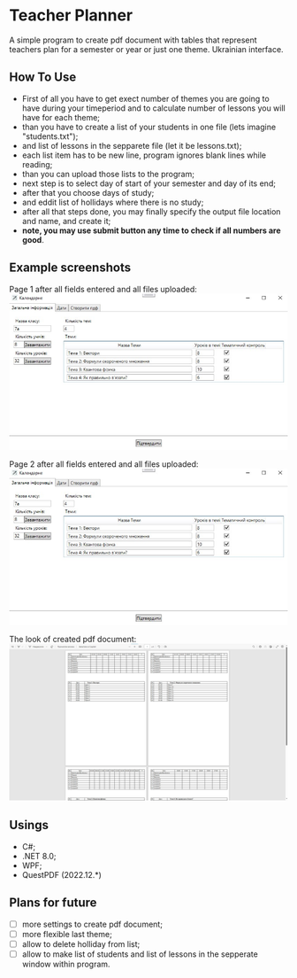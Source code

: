 # Teacher Planner

A simple program to create pdf document with tables that represent teachers plan for a semester or year or just one theme. Ukrainian interface.

## How To Use

- First of all you have to get exect number of themes you are going to have during your timeperiod and to calculate number of lessons you will have for each theme;
- than you have to create a list of your students in one file (lets imagine "students.txt");
- and list of lessons in the sepparete file (let it be lessons.txt);
- each list item has to be new line, program ignores blank lines while reading;
- than you can upload those lists to the program;
- next step is to select day of start of your semester and day of its end;
- after that you choose days of study;
- and eddit list of hollidays where there is no study;
- after all that steps done, you may finally specify the output file location and name, and create it;
- **note, you may use submit button any time to check if all numbers are good**.

## Example screenshots

Page 1 after all fields entered and all files uploaded:
![Filled Page 1](screenshots/Filled-Page-1.jpg)

Page 2 after all fields entered and all files uploaded:
![Filled Page 1](screenshots/Filled-Page-1.jpg)

The look of created pdf document:
![pdf cocument](screenshots/pdf-document-example.jpg)

## Usings

- C#;
- .NET 8.0;
- WPF;
- QuestPDF (2022.12.*)

## Plans for future

- [ ] more settings to create pdf document;
- [ ] more flexible last theme;
- [ ] allow to delete holliday from list;
- [ ] allow to make list of students and list of lessons in the sepperate window within program.
